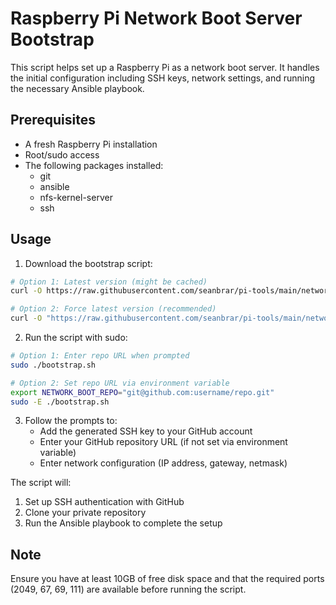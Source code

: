 # Raspberry Pi Network Boot Server Bootstrap

This script helps set up a Raspberry Pi as a network boot server. It handles the initial configuration including SSH keys, network settings, and running the necessary Ansible playbook.

## Prerequisites

- A fresh Raspberry Pi installation
- Root/sudo access
- The following packages installed:
  - git
  - ansible
  - nfs-kernel-server
  - ssh

## Usage

1. Download the bootstrap script:
```bash
# Option 1: Latest version (might be cached)
curl -O https://raw.githubusercontent.com/seanbrar/pi-tools/main/network-boot/bootstrap.sh

# Option 2: Force latest version (recommended)
curl -O "https://raw.githubusercontent.com/seanbrar/pi-tools/main/network-boot/bootstrap.sh?$(date +%s)"
```

2. Run the script with sudo:
```bash
# Option 1: Enter repo URL when prompted
sudo ./bootstrap.sh

# Option 2: Set repo URL via environment variable
export NETWORK_BOOT_REPO="git@github.com:username/repo.git"
sudo -E ./bootstrap.sh
```

3. Follow the prompts to:
   - Add the generated SSH key to your GitHub account
   - Enter your GitHub repository URL (if not set via environment variable)
   - Enter network configuration (IP address, gateway, netmask)

The script will:
1. Set up SSH authentication with GitHub
2. Clone your private repository
3. Run the Ansible playbook to complete the setup

## Note

Ensure you have at least 10GB of free disk space and that the required ports (2049, 67, 69, 111) are available before running the script.